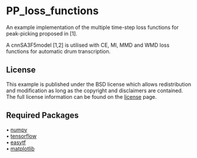 # PP_loss_functions

An example implementation of the multiple time-step loss functions for peak-picking proposed in [1].

A cnnSA3F5model [1,2] is utilised with CE, MI, MMD and WMD loss functions for automatic drum transcription.

## License

This example  is published under the BSD license which allows redistribution and modification as long as the copyright and disclaimers are contained. The full license information can be found on the [license](https://github.com/CarlSouthall/PP_loss_functions/blob/master/LICENSE) page. 

## Required Packages

• [numpy](https://www.numpy.org)   
• [tensorflow](https://www.tensorflow.org/)  
• [easytf](https://github.com/CarlSouthall/easytf)  
• [matplotlib](https://matplotlib.org/)




